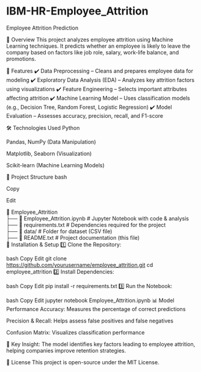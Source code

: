 # IBM-HR-Employee_Attrition

Employee Attrition Prediction

📌 Overview
This project analyzes employee attrition using Machine Learning techniques. It predicts whether an employee is likely to leave the company based on factors like job role, salary, work-life balance, and promotions.

🚀 Features
✔️ Data Preprocessing – Cleans and prepares employee data for modeling
✔️ Exploratory Data Analysis (EDA) – Analyzes key attrition factors using visualizations
✔️ Feature Engineering – Selects important attributes affecting attrition
✔️ Machine Learning Model – Uses classification models (e.g., Decision Tree, Random Forest, Logistic Regression)
✔️ Model Evaluation – Assesses accuracy, precision, recall, and F1-score

🛠️ Technologies Used
Python

Pandas, NumPy (Data Manipulation)

Matplotlib, Seaborn (Visualization)

Scikit-learn (Machine Learning Models)

📂 Project Structure
bash

Copy

Edit

📁 Employee_Attrition  
 ├── 📄 Employee_Attrition.ipynb  # Jupyter Notebook with code & analysis  
 ├── 📄 requirements.txt          # Dependencies required for the project  
 ├── 📁 data/                     # Folder for dataset (CSV file)  
 ├── 📄 README.txt                # Project documentation (this file)  
🔧 Installation & Setup
1️⃣ Clone the Repository:

bash
Copy
Edit
git clone https://github.com/yourusername/employee_attrition.git
cd employee_attrition
2️⃣ Install Dependencies:

bash
Copy
Edit
pip install -r requirements.txt
3️⃣ Run the Notebook:

bash
Copy
Edit
jupyter notebook Employee_Attrition.ipynb
📊 Model Performance
Accuracy: Measures the percentage of correct predictions

Precision & Recall: Helps assess false positives and false negatives

Confusion Matrix: Visualizes classification performance

📌 Key Insight: The model identifies key factors leading to employee attrition, helping companies improve retention strategies.

📜 License
This project is open-source under the MIT License.


